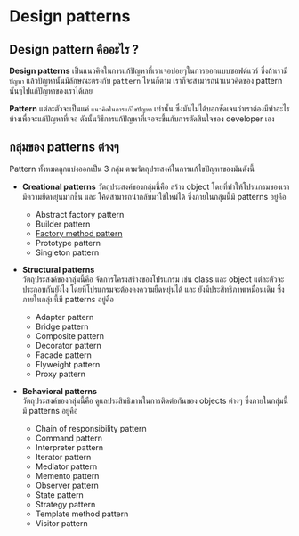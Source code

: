 # Design patterns

## Design pattern คืออะไร ?
**Design patterns** เป็นแนวคิดในการแก้ปัญหาที่เราเจอบ่อยๆในการออกแบบซอฟต์แวร์ ซึ่งถ้าเรามี `ปัญหา` แล้วปัญหานั้นมีลักษณะตรงกับ `pattern` ไหนก็ตาม เราก็จะสามารถนำแนวคิดของ pattern นั้นๆไปแก้ปัญหาของเราได้เลย  

**Pattern** แต่ละตัวจะเป็นแค่ `แนวคิดในการแก้ไขปัญหา` เท่านั้น ซึ่งมันไม่ได้บอกชัดเจนว่าเราต้องมีทำอะไรบ้างเพื่อจะแก้ปัญหาที่เจอ ดังนั้นวิธีการแก้ปัญหาที่เจอจะขึ้นกับการตัดสินใจของ developer เอง

## กลุ่มของ patterns ต่างๆ
Pattern ทั้งหมดถูกแบ่งออกเป็น 3 กลุ่ม ตามวัตถุประสงค์ในการแก้ไขปัญหาของมันดังนี้

* **Creational patterns** วัตถุประสงค์ของกลุ่มนี้คือ สร้าง object โดยที่ทำให้โปรแกรมของเรามีความยืดหยุ่นมากขึ้น และ โค้ดสามารถนำกลับมาใช้ใหม่ได้  ซึ่งภายในกลุ่มนี้มี patterns อยู่คือ
  * Abstract factory pattern
  * Builder pattern
  * [Factory method pattern](FactoryMethod.md)
  * Prototype pattern
  * Singleton pattern

* **Structural patterns**  
วัตถุประสงค์ของกลุ่มนี้คือ จัดการโครงสร้างของโปรแกรม เช่น class และ object แต่ละตัวจะประกอบกันยังไง โดยที่โปรแกรมจะต้องคงความยืดหยุ่นได้ และ ยังมีประสิทธิภาพเหมือนเดิม ซึ่งภายในกลุ่มนี้มี patterns อยู่คือ
  * Adapter pattern
  * Bridge pattern
  * Composite pattern
  * Decorator pattern
  * Facade pattern
  * Flyweight pattern
  * Proxy pattern

* **Behavioral patterns**  
วัตถุประสงค์ของกลุ่มนี้คือ ดูแลประสิทธิภาพในการติดต่อกันของ objects ต่างๆ ซึ่งภายในกลุ่มนี้มี patterns อยู่คือ
  * Chain of responsibility pattern
  * Command pattern
  * Interpreter pattern
  * Iterator pattern
  * Mediator pattern
  * Memento pattern
  * Observer pattern
  * State pattern
  * Strategy pattern
  * Template method pattern
  * Visitor pattern
